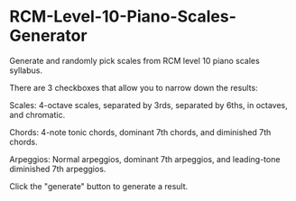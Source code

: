 # RCM-Level-10-Piano-Scales-Generator
Generate and randomly pick scales from RCM level 10 piano scales syllabus.

There are 3 checkboxes that allow you to narrow down the results:

Scales: 4-octave scales, separated by 3rds, separated by 6ths, in octaves, and chromatic.

Chords: 4-note tonic chords, dominant 7th chords, and diminished 7th chords.

Arpeggios: Normal arpeggios, dominant 7th arpeggios, and leading-tone diminished 7th arpeggios.

Click the "generate" button to generate a result.
